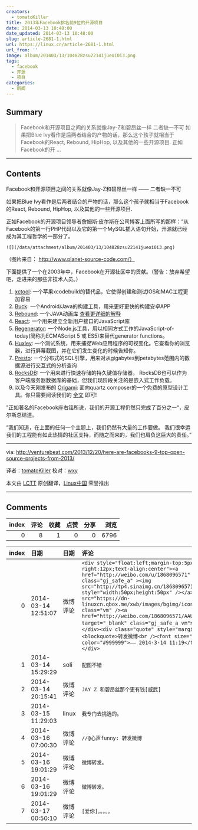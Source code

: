 ```yaml
---
creators:
  - tomatoKiller
title: 2013年Facebook排名前9位的开源项目
date: 2014-03-13 10:48:00
date_updated: 2014-03-13 10:48:00
slug: article-2681-1.html
url: https://linux.cn/article-2681-1.html
url_from: ''
image: album/201403/13/104828zsu22141jueoi0i3.png
tags:
  - facebook
  - 开源
  - 项目
categories:
  - 新闻
---
```


## Summary

> Facebook和开源项目之间的关系就像Jay-Z和碧昂丝一样  二者缺一不可 如果把Blue Ivy看作是后两者结合的产物的话，那么这个孩子就相当于Facebook的React, Rebound, HipHop, 以及其他的一些开源项目. 正如Facebook的开 ...

***

<!-- more -->

## Contents

Facebook和开源项目之间的关系就像Jay-Z和碧昂丝一样 —— 二者缺一不可

如果把Blue Ivy看作是后两者结合的产物的话，那么这个孩子就相当于Facebook的React, Rebound, HipHop, 以及其他的一些开源项目.

正如Facebook的开源项目领导者詹姆斯·皮尔斯在公司博客上面所写的那样：“从Facebook的第一行PHP代码以及它的第一个MySQL插入语句开始，开源就已经成为其工程哲学的一部分了。

`![](/data/attachment/album/201403/13/104828zsu22141jueoi0i3.png)`

（图片来自： http://www.planet-source-code.com/）

下面提供了一个在2003年中，Facebook在开源社区中的贡献。（警告：放弃希望吧，走进来的那些非技术人员。）

1. [xctool](https://github.com/facebook/xctool): 一个苹果xcodebuild的替代品，它使得创建和测试IOS和MAC工程更加容易
2. [Buck](http://facebook.github.io/buck/): 一个Android/Java的构建工具，用来更好更快的构建安卓APP
3. [Rebound](http://facebook.github.io/rebound/): 一个JAVA动画库 [查看更详细的解释](http://venturebeat.com/2013/12/10/how-facebook-could-save-the-mobile-web-starting-with-open-sourcing-its-secret-tools/)
4. [React](http://facebook.github.io/regenerator/): 一个用来建立全新用户接口的JavaScript库
5. [Regenerator](http://facebook.github.io/regenerator/): 一个Node.js工具，用以相同方式工作的JavaScript-of-today(简称为ECMAScript 5 或 ES5)来替代generator functions。
6. [Huxley](https://github.com/facebook/huxley): 一个测试系统，用来捕捉Web应用程序的可视变化。它查看你的浏览器，进行屏幕截图，并在它们发生变化的时候告知你。
7. [Presto](http://prestodb.io/): 一个分布式的SQL引擎，用来对从gigabytes到petabytes范围内的数据源进行交互式的分析查询
8. [RocksDB](http://rocksdb.org/): 一个用来进行快速存储的持久键值存储器。 RocksDB也可以作为客户端服务器数据库的基础，但我们现阶段关注的是嵌入式工作负载。
9. 以及今天刚发布的 [Origami](http://facebook.github.io/origami/): 面向quartz composer的一个免费的原型设计工具。你只需要阅读我们的 [全文](http://venturebeat.com/2013/12/20/you-can-now-build-an-interactive-mobile-app-no-code-required-thanks-to-facebook/) 即可!

”正如著名的Facebook座右铭所说，我们的开源工程仍然只完成了百分之一“，皮尔斯总结道。

“我们知道，在上面的任何一个主题上，我们仍然有大量的工作要做。 我们很幸运我们的工程能有如此热情的社区支持，而随之而来的，我们也肩负这巨大的责任。”

---

via: <http://venturebeat.com/2013/12/20/here-are-facebooks-9-top-open-source-projects-from-2013/>

译者：[tomatoKiller](https://github.com/tomatoKiller) 校对：[wxy](https://github.com/wxy)

本文由 [LCTT](https://github.com/LCTT/TranslateProject) 原创翻译，[Linux中国](https://linux.cn/) 荣誉推出

***

## Comments


|   index |   评论 |   收藏 |   点赞 |   分享 |   浏览 |
|--------:|-------:|-------:|-------:|-------:|-------:|
|       0 |      8 |      1 |      0 |      0 |   6796 |

|   index | 日期                | 日期     | 评论                                                                                                                                                                                                                                                                                                                                                                                                                                                                                                                                                                                                            |
|--------:|:--------------------|:---------|:----------------------------------------------------------------------------------------------------------------------------------------------------------------------------------------------------------------------------------------------------------------------------------------------------------------------------------------------------------------------------------------------------------------------------------------------------------------------------------------------------------------------------------------------------------------------------------------------------------------|
|       0 | 2014-03-14 12:51:07 | 微博评论 | `<div style="float:left;margin-top:5px;margin-right:12px;text-align:center"><a href="http://weibo.com/u/1868096571" target="_blank" class="gj_safe_a" ><img src="http://tp4.sinaimg.cn/1868096571/50/5628850419/1" style="width:50px;height:50px" /></a></div><div><img src="https://dn-linuxcn.qbox.me/xwb/images/bgimg/icon_logo.png" class="vm" /><a href="http://weibo.com/1868096571/AAUQr0WqF" target="_blank" class="gj_safe_a vm">心声funny</a>：</div><div class="quote" style="margin-top:5px"><blockquote>转发微博<br /><font size="2" color="#999999">—— 2014-3-14 11:19</font></blockquote></div>` |
|       1 | 2014-03-14 15:29:29 | soli     | `配图不错`                                                                                                                                                                                                                                                                                                                                                                                                                                                                                                                                                                                                      |
|       2 | 2014-03-14 20:15:41 | 微博评论 | `JAY Z 和碧昂丝那个更有钱[威武]`                                                                                                                                                                                                                                                                                                                                                                                                                                                                                                                                                                                |
|       3 | 2014-03-15 11:29:03 | linux    | `我专门去挑选的。`                                                                                                                                                                                                                                                                                                                                                                                                                                                                                                                                                                                              |
|       4 | 2014-03-16 07:00:30 | 微博评论 | `//@心声funny: 转发微博`                                                                                                                                                                                                                                                                                                                                                                                                                                                                                                                                                                                        |
|       5 | 2014-03-16 19:01:29 | 微博评论 | `微博转发。`                                                                                                                                                                                                                                                                                                                                                                                                                                                                                                                                                                                                    |
|       6 | 2014-03-16 19:01:29 | 微博评论 | `微博转发。`                                                                                                                                                                                                                                                                                                                                                                                                                                                                                                                                                                                                    |
|       7 | 2014-03-17 00:50:10 | 微博评论 | `[爱你]。。。。。`                                                                                                                                                                                                                                                                                                                                                                                                                                                                                                                                                                                              |
